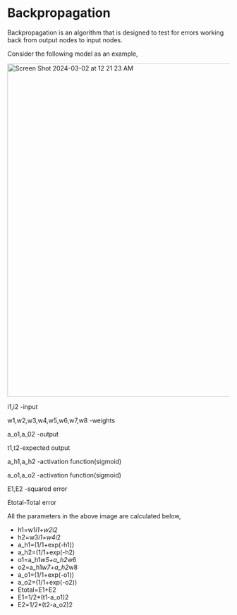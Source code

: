 # Backpropagation

Backpropagation is an algorithm that is designed to test for errors working back from output nodes to input nodes.

Consider the following model as an example,

<img width="756" alt="Screen Shot 2024-03-02 at 12 21 23 AM" src="https://github.com/swathiraon/Backpropagation/assets/37450502/5b7eedd9-a885-444a-9052-9292de5e1fd7">

 i1,i2 -input
 
 w1,w2,w3,w4,w5,w6,w7,w8 -weights
 
 a_o1,a_02 -output
 
 t1,t2-expected output
 
 a_h1,a_h2 -activation function(sigmoid)
 
 a_o1,a_o2 -activation function(sigmoid)
 
 E1,E2 -squared error
 
 Etotal-Total error
 
 All the parameters in the above image are calculated below,
- h1=w1*i1+w2*i2
- h2=w3*i1+w4*i2
- a_h1=(1/1+exp(-h1))
- a_h2=(1/1+exp(-h2)
- o1=a_h1*w5+a_h2*w6
- o2=a_h1*w7+a_h2*w8
- a_o1=(1/1+exp(-o1))
- a_o2=(1/1+exp(-o2))
- Etotal=E1+E2
- E1=1/2*(t1-a_o1)2
- E2=1/2*(t2-a_o2)2
